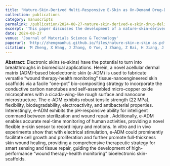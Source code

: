 ```yaml
---
title: "Nature-Skin-Derived Multi-Responsive E-Skin as On-Demand Drug-Delivery System Facilitated Melanoma Postoperative Therapy"
collection: publications
category: manuscripts
permalink: /publication/2024-08-27-nature-skin-derived-e-skin-drug-delivery
excerpt: 'This paper discusses the development of a nature-skin-derived multi-responsive e-skin that serves as an on-demand drug-delivery system for melanoma postoperative therapy.'
date: 2024-08-27
venue: 'Journal of Materials Science & Technology'
paperurl: 'http://zhengmanhui.github.io/files/nature-skin-e-skin as.pdf'
citation: 'M Zheng, X Wang, J Zhang, O Yue, J Zhang, Z Bai, H Jiang, J Wu, L Wen, ... (2024). &quot;Nature-Skin-Derived Multi-Responsive E-Skin as On-Demand Drug-Delivery System Facilitated Melanoma Postoperative Therapy.&quot; <i>Journal of Materials Science & Technology</i>, 188, 155-168.'
---
```


**Abstract:** Electronic skins (e-skins) have the potential to turn into breakthroughs in biomedical applications. Herein, a novel acellular dermal matrix (ADM)-based bioelectronic skin (e-ADM) is used to fabricate versatile “wound therapy-health monitoring” tissue-nanoengineered skin scaffolds via a facile “one-pot” bio-compositing strategy to incorporate the conductive carbon nanotubes and self-assembled micro-copper oxide microspheres with a cicada-wing-like rough surface and nanocone microstructure. The e-ADM exhibits robust tensile strength (22 MPa), flexibility, biodegradability, electroactivity, and antibacterial properties. Interestingly, e-ADM exhibits the pH-responsive ability for intelligent command between sterilization and wound repair . Additionally, e-ADM enables accurate real-time monitoring of human activities, providing a novel flexible e-skin sensor to record injury and motions. In vitro and in vivo experiments show that with electrical stimulation, e-ADM could prominently facilitate cell growth and proliferation and further promote full-thickness skin wound healing, providing a comprehensive therapeutic strategy for smart sensing and tissue repair, guiding the development of high-performance “wound therapy-health monitoring” bioelectronic skin-scaffolds.


